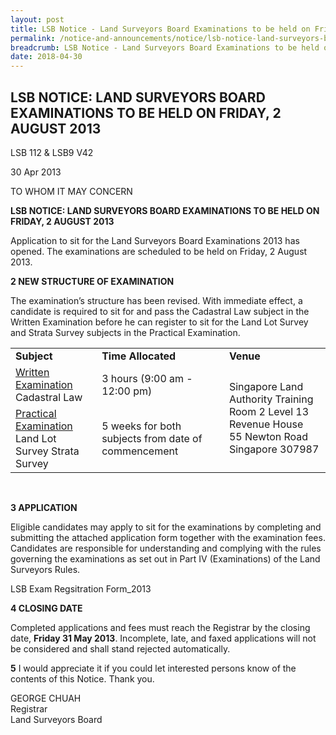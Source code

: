 ```yaml
---
layout: post
title: LSB Notice - Land Surveyors Board Examinations to be held on Friday, 2 August 2013
permalink: /notice-and-announcements/notice/lsb-notice-land-surveyors-board-examinations-to-be-held-on-frid/
breadcrumb: LSB Notice - Land Surveyors Board Examinations to be held on Friday, 2 August 2013
date: 2018-04-30
---
```


LSB NOTICE: LAND SURVEYORS BOARD EXAMINATIONS TO BE HELD ON FRIDAY, 2 AUGUST 2013
---

LSB 112 & LSB9 V42

30 Apr 2013

TO WHOM IT MAY CONCERN

**LSB NOTICE: LAND SURVEYORS BOARD EXAMINATIONS TO BE HELD ON FRIDAY, 2 AUGUST 2013**

Application to sit for the Land Surveyors Board Examinations 2013 has opened. The examinations are scheduled to be held on Friday, 2 August 2013.<br>

**2 NEW STRUCTURE OF EXAMINATION**

The examination’s structure has been revised. With immediate effect, a candidate is required to sit for and pass the Cadastral Law subject in the Written Examination before he can register to sit for the Land Lot Survey and Strata Survey subjects in the Practical Examination.<br>

<table>
  <tr>
    <td><b>Subject</b></td>
    <td><b>Time Allocated</b></td>
    <td><b>Venue</b></td>
  </tr>
  <tr>
    <td><u>Written Examination</u><br>Cadastral Law</td>
    <td>3 hours (9:00 am - 12:00 pm)</td>
    <td rowspan="2">
      Singapore Land Authority Training Room 2 Level 13<br>
      Revenue House<br>
      55 Newton Road<br>
      Singapore 307987</td>
  </tr>
  <tr>
    <td><u>Practical Examination</u><br>Land Lot Survey Strata Survey</td>
    <td>5 weeks for both subjects from date of commencement</td>
  </tr>
</table><br>

**3 APPLICATION**

Eligible candidates may apply to sit for the examinations by completing and submitting the attached application form together with the examination fees. Candidates are responsible for understanding and complying with the rules governing the examinations as set out in Part IV (Examinations) of the Land Surveyors Rules.<br>

LSB Exam Regsitration Form_2013<br>

**4 CLOSING DATE**

Completed applications and fees must reach the Registrar by the closing date, **Friday 31 May 2013**. Incomplete, late, and faxed applications will not be considered and shall stand rejected automatically.<br>

**5** I would appreciate it if you could let interested persons know of the contents of this Notice. Thank you.<br>

GEORGE CHUAH<br>
Registrar<br>
Land Surveyors Board
